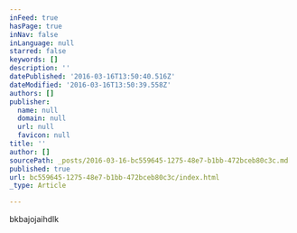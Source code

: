 ```yaml
---
inFeed: true
hasPage: true
inNav: false
inLanguage: null
starred: false
keywords: []
description: ''
datePublished: '2016-03-16T13:50:40.516Z'
dateModified: '2016-03-16T13:50:39.558Z'
authors: []
publisher:
  name: null
  domain: null
  url: null
  favicon: null
title: ''
author: []
sourcePath: _posts/2016-03-16-bc559645-1275-48e7-b1bb-472bceb80c3c.md
published: true
url: bc559645-1275-48e7-b1bb-472bceb80c3c/index.html
_type: Article

---
```

bkbajojaihdlk